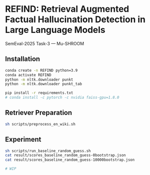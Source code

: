 # REFIND: Retrieval Augmented Factual Hallucination Detection in Large Language Models
SemEval-2025 Task-3 — Mu-SHROOM

## Installation
```bash
conda create -n REFIND python=3.9
conda activate REFIND
python -m nltk.downloader punkt
python -m nltk.downloader punkt_tab
```

```bash
pip install -r requirements.txt
# conda install -c pytorch -c nvidia faiss-gpu=1.8.0
```

## Retriever Preparation
```bash
sh scripts/preprocess_en_wiki.sh
```

## Experiment
```bash
sh scripts/run_baseline_random_guess.sh
cat result/scores_baseline_random_guess-0bootstrap.json
cat result/scores_baseline_random_guess-10000bootstrap.json
```

```bash
# WIP
```